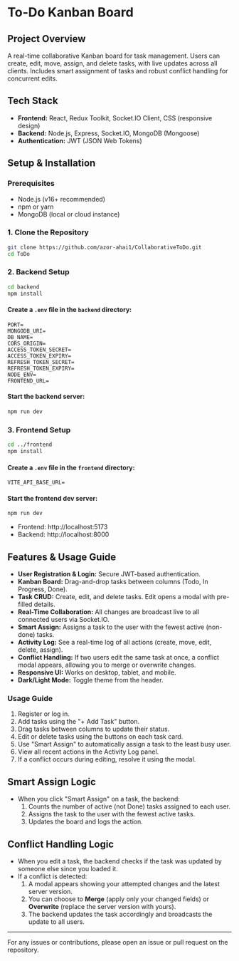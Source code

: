 # To-Do Kanban Board

## Project Overview
A real-time collaborative Kanban board for task management. Users can create, edit, move, assign, and delete tasks, with live updates across all clients. Includes smart assignment of tasks and robust conflict handling for concurrent edits.

## Tech Stack
- **Frontend:** React, Redux Toolkit, Socket.IO Client, CSS (responsive design)
- **Backend:** Node.js, Express, Socket.IO, MongoDB (Mongoose)
- **Authentication:** JWT (JSON Web Tokens)

## Setup & Installation

### Prerequisites
- Node.js (v16+ recommended)
- npm or yarn
- MongoDB (local or cloud instance)

### 1. Clone the Repository
```bash
git clone https://github.com/azor-ahai1/CollaborativeToDo.git
cd ToDo
```

### 2. Backend Setup
```bash
cd backend
npm install
```

#### Create a `.env` file in the `backend` directory:
```
PORT=
MONGODB_URI=
DB_NAME=
CORS_ORIGIN=
ACCESS_TOKEN_SECRET=
ACCESS_TOKEN_EXPIRY=
REFRESH_TOKEN_SECRET=
REFRESH_TOKEN_EXPIRY=
NODE_ENV=
FRONTEND_URL=
```

#### Start the backend server:
```bash
npm run dev
```

### 3. Frontend Setup
```bash
cd ../frontend
npm install
```

#### Create a `.env` file in the `frontend` directory:
```
VITE_API_BASE_URL=
```

#### Start the frontend dev server:
```bash
npm run dev
```

- Frontend: http://localhost:5173
- Backend: http://localhost:8000

## Features & Usage Guide

- **User Registration & Login:** Secure JWT-based authentication.
- **Kanban Board:** Drag-and-drop tasks between columns (Todo, In Progress, Done).
- **Task CRUD:** Create, edit, and delete tasks. Edit opens a modal with pre-filled details.
- **Real-Time Collaboration:** All changes are broadcast live to all connected users via Socket.IO.
- **Smart Assign:** Assigns a task to the user with the fewest active (non-done) tasks.
- **Activity Log:** See a real-time log of all actions (create, move, edit, delete, assign).
- **Conflict Handling:** If two users edit the same task at once, a conflict modal appears, allowing you to merge or overwrite changes.
- **Responsive UI:** Works on desktop, tablet, and mobile.
- **Dark/Light Mode:** Toggle theme from the header.

### Usage Guide
1. Register or log in.
2. Add tasks using the "+ Add Task" button.
3. Drag tasks between columns to update their status.
4. Edit or delete tasks using the buttons on each task card.
5. Use "Smart Assign" to automatically assign a task to the least busy user.
6. View all recent actions in the Activity Log panel.
7. If a conflict occurs during editing, resolve it using the modal.

## Smart Assign Logic
- When you click "Smart Assign" on a task, the backend:
  1. Counts the number of active (not Done) tasks assigned to each user.
  2. Assigns the task to the user with the fewest active tasks.
  3. Updates the board and logs the action.

## Conflict Handling Logic
- When you edit a task, the backend checks if the task was updated by someone else since you loaded it.
- If a conflict is detected:
  1. A modal appears showing your attempted changes and the latest server version.
  2. You can choose to **Merge** (apply only your changed fields) or **Overwrite** (replace the server version with yours).
  3. The backend updates the task accordingly and broadcasts the update to all users.


---

For any issues or contributions, please open an issue or pull request on the repository. 